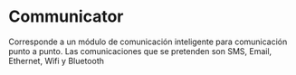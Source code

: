 # Communicator
Corresponde a un módulo de comunicación inteligente para comunicación punto a punto. Las comunicaciones que se pretenden son SMS, Email, Ethernet, Wifi y Bluetooth
